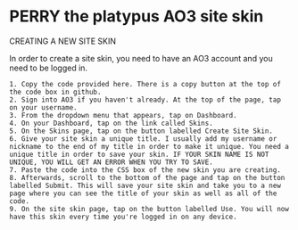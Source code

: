 # PERRY the platypus AO3 site skin
CREATING A NEW SITE SKIN

In order to create a site skin, you need to have an AO3 account and you need to be logged in.

    1. Copy the code provided here. There is a copy button at the top of the code box in github.
    2. Sign into AO3 if you haven't already. At the top of the page, tap on your username.
    3. From the dropdown menu that appears, tap on Dashboard.
    4. On your Dashboard, tap on the link called Skins.
    5. On the Skins page, tap on the button labelled Create Site Skin.
    6. Give your site skin a unique title. I usually add my username or nickname to the end of my title in order to make it unique. You need a unique title in order to save your skin. IF YOUR SKIN NAME IS NOT UNIQUE, YOU WILL GET AN ERROR WHEN YOU TRY TO SAVE.
    7. Paste the code into the CSS box of the new skin you are creating.
    8. Afterwards, scroll to the bottom of the page and tap on the button labelled Submit. This will save your site skin and take you to a new page where you can see the title of your skin as well as all of the code.
    9. On the site skin page, tap on the button labelled Use. You will now have this skin every time you're logged in on any device.
